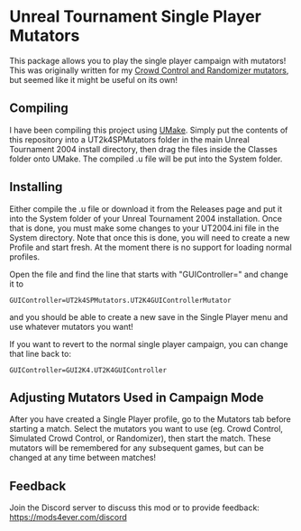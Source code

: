 # Unreal Tournament Single Player Mutators

This package allows you to play the single player campaign with mutators!  This was originally written for my [Crowd Control and Randomizer mutators](https://github.com/theastropath/UT2K4CrowdControl), but seemed like it might be useful on its own!


## Compiling

I have been compiling this project using [UMake](https://github.com/SeriousBuggie/unreal-umake).  Simply put the contents of this repository into a UT2k4SPMutators folder in the main Unreal Tournament 2004 install directory, then drag the files inside the Classes folder onto UMake.
The compiled .u file will be put into the System folder.


## Installing

Either compile the .u file or download it from the Releases page and put it into the System folder of your Unreal Tournament 2004 installation. Once that is done, you must make some changes to your UT2004.ini file in the System directory.  Note that once this is done, you will need to create a new Profile and start fresh.  At the moment there is no support for loading normal profiles.

Open the file and find the line that starts with "GUIController=" and change it to

```
GUIController=UT2k4SPMutators.UT2K4GUIControllerMutator
```

and you should be able to create a new save in the Single Player menu and use whatever mutators you want!

If you want to revert to the normal single player campaign, you can change that line back to:

```
GUIController=GUI2K4.UT2K4GUIController
```

## Adjusting Mutators Used in Campaign Mode

After you have created a Single Player profile, go to the Mutators tab before starting a match.  Select the mutators you want to use (eg. Crowd Control, Simulated Crowd Control, or Randomizer), then start the match.  These mutators will be remembered for any subsequent games, but can be changed at any time between matches!

## Feedback
  
Join the Discord server to discuss this mod or to provide feedback: https://mods4ever.com/discord

  

